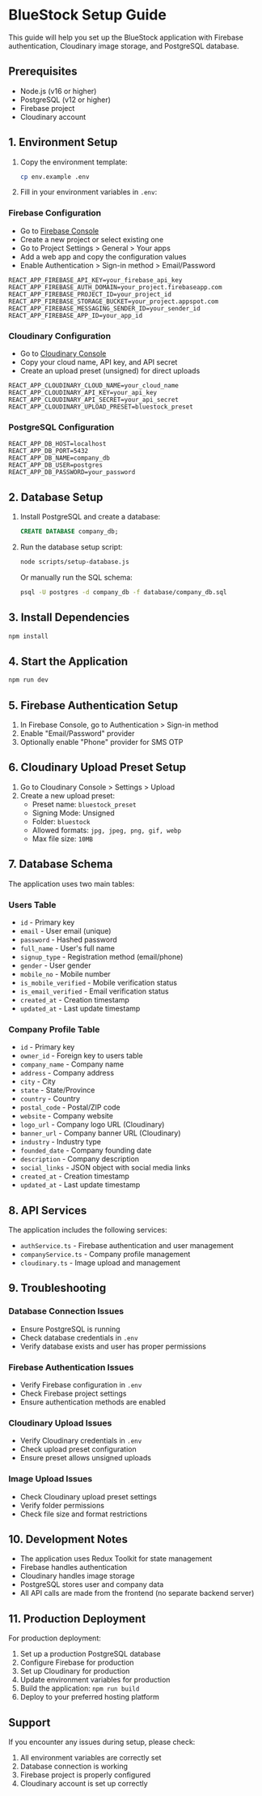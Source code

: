 # BlueStock Setup Guide

This guide will help you set up the BlueStock application with Firebase authentication, Cloudinary image storage, and PostgreSQL database.

## Prerequisites

- Node.js (v16 or higher)
- PostgreSQL (v12 or higher)
- Firebase project
- Cloudinary account

## 1. Environment Setup

1. Copy the environment template:
   ```bash
   cp env.example .env
   ```

2. Fill in your environment variables in `.env`:

### Firebase Configuration
- Go to [Firebase Console](https://console.firebase.google.com/)
- Create a new project or select existing one
- Go to Project Settings > General > Your apps
- Add a web app and copy the configuration values
- Enable Authentication > Sign-in method > Email/Password

```env
REACT_APP_FIREBASE_API_KEY=your_firebase_api_key
REACT_APP_FIREBASE_AUTH_DOMAIN=your_project.firebaseapp.com
REACT_APP_FIREBASE_PROJECT_ID=your_project_id
REACT_APP_FIREBASE_STORAGE_BUCKET=your_project.appspot.com
REACT_APP_FIREBASE_MESSAGING_SENDER_ID=your_sender_id
REACT_APP_FIREBASE_APP_ID=your_app_id
```

### Cloudinary Configuration
- Go to [Cloudinary Console](https://console.cloudinary.com/)
- Copy your cloud name, API key, and API secret
- Create an upload preset (unsigned) for direct uploads

```env
REACT_APP_CLOUDINARY_CLOUD_NAME=your_cloud_name
REACT_APP_CLOUDINARY_API_KEY=your_api_key
REACT_APP_CLOUDINARY_API_SECRET=your_api_secret
REACT_APP_CLOUDINARY_UPLOAD_PRESET=bluestock_preset
```

### PostgreSQL Configuration
```env
REACT_APP_DB_HOST=localhost
REACT_APP_DB_PORT=5432
REACT_APP_DB_NAME=company_db
REACT_APP_DB_USER=postgres
REACT_APP_DB_PASSWORD=your_password
```

## 2. Database Setup

1. Install PostgreSQL and create a database:
   ```sql
   CREATE DATABASE company_db;
   ```

2. Run the database setup script:
   ```bash
   node scripts/setup-database.js
   ```

   Or manually run the SQL schema:
   ```bash
   psql -U postgres -d company_db -f database/company_db.sql
   ```

## 3. Install Dependencies

```bash
npm install
```

## 4. Start the Application

```bash
npm run dev
```

## 5. Firebase Authentication Setup

1. In Firebase Console, go to Authentication > Sign-in method
2. Enable "Email/Password" provider
3. Optionally enable "Phone" provider for SMS OTP

## 6. Cloudinary Upload Preset Setup

1. Go to Cloudinary Console > Settings > Upload
2. Create a new upload preset:
   - Preset name: `bluestock_preset`
   - Signing Mode: Unsigned
   - Folder: `bluestock`
   - Allowed formats: `jpg, jpeg, png, gif, webp`
   - Max file size: `10MB`

## 7. Database Schema

The application uses two main tables:

### Users Table
- `id` - Primary key
- `email` - User email (unique)
- `password` - Hashed password
- `full_name` - User's full name
- `signup_type` - Registration method (email/phone)
- `gender` - User gender
- `mobile_no` - Mobile number
- `is_mobile_verified` - Mobile verification status
- `is_email_verified` - Email verification status
- `created_at` - Creation timestamp
- `updated_at` - Last update timestamp

### Company Profile Table
- `id` - Primary key
- `owner_id` - Foreign key to users table
- `company_name` - Company name
- `address` - Company address
- `city` - City
- `state` - State/Province
- `country` - Country
- `postal_code` - Postal/ZIP code
- `website` - Company website
- `logo_url` - Company logo URL (Cloudinary)
- `banner_url` - Company banner URL (Cloudinary)
- `industry` - Industry type
- `founded_date` - Company founding date
- `description` - Company description
- `social_links` - JSON object with social media links
- `created_at` - Creation timestamp
- `updated_at` - Last update timestamp

## 8. API Services

The application includes the following services:

- `authService.ts` - Firebase authentication and user management
- `companyService.ts` - Company profile management
- `cloudinary.ts` - Image upload and management

## 9. Troubleshooting

### Database Connection Issues
- Ensure PostgreSQL is running
- Check database credentials in `.env`
- Verify database exists and user has proper permissions

### Firebase Authentication Issues
- Verify Firebase configuration in `.env`
- Check Firebase project settings
- Ensure authentication methods are enabled

### Cloudinary Upload Issues
- Verify Cloudinary credentials in `.env`
- Check upload preset configuration
- Ensure preset allows unsigned uploads

### Image Upload Issues
- Check Cloudinary upload preset settings
- Verify folder permissions
- Check file size and format restrictions

## 10. Development Notes

- The application uses Redux Toolkit for state management
- Firebase handles authentication
- Cloudinary handles image storage
- PostgreSQL stores user and company data
- All API calls are made from the frontend (no separate backend server)

## 11. Production Deployment

For production deployment:

1. Set up a production PostgreSQL database
2. Configure Firebase for production
3. Set up Cloudinary for production
4. Update environment variables for production
5. Build the application: `npm run build`
6. Deploy to your preferred hosting platform

## Support

If you encounter any issues during setup, please check:
1. All environment variables are correctly set
2. Database connection is working
3. Firebase project is properly configured
4. Cloudinary account is set up correctly

